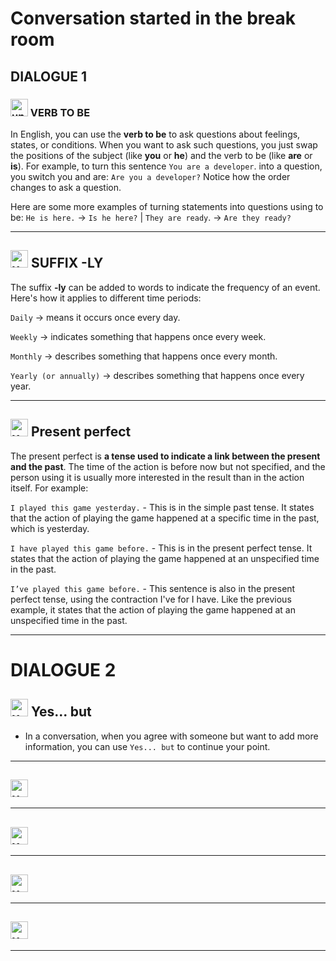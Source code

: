 # Conversation started in the break room

## DIALOGUE 1

###  <img width="28" height="28" src="https://img.icons8.com/emoji/28/united-kingdom-emoji.png" alt="united-kingdom-emoji"/> VERB TO BE

In English, you can use the **verb to be** to ask questions about feelings, states, or conditions. When you want to ask such questions, you just swap the positions of the subject (like **you** or **he**) and the verb to be (like **are** or **is**). For example, to turn this sentence `You are a developer`. into a question, you switch you and are: `Are you a developer?` Notice how the order changes to ask a question.

Here are some more examples of turning statements into questions using to be: `He is here.` -> `Is he here?` | `They are ready`. -> `Are they ready?`

---

##  <img width="28" height="28" src="https://img.icons8.com/emoji/28/united-kingdom-emoji.png" alt="united-kingdom-emoji"/>  SUFFIX -LY

The suffix **-ly** can be added to words to indicate the frequency of an event. Here's how it applies to different time periods:

`Daily` -> means it occurs once every day.

`Weekly` -> indicates something that happens once every week.

`Monthly` -> describes something that happens once every month.

`Yearly (or annually)` ->  describes something that happens once every year.

---

## <img width="28" height="28" src="https://img.icons8.com/emoji/28/united-kingdom-emoji.png" alt="united-kingdom-emoji"/>  Present perfect

The present perfect is **a tense used to indicate a link between the present and the past**. The time of the action is before now but not specified, and the person using it is usually more interested in the result than in the action itself. For example:

`I played this game yesterday.` - This is in the simple past tense. It states that the action of playing the game happened at a specific time in the past, which is yesterday.

`I have played this game before.` - This is in the present perfect tense. It states that the action of playing the game happened at an unspecified time in the past.

`I’ve played this game before.` - This sentence is also in the present perfect tense, using the contraction I've for I have. Like the previous example, it states that the action of playing the game happened at an unspecified time in the past.

---

# DIALOGUE 2

## <img width="28" height="28" src="https://img.icons8.com/emoji/28/united-kingdom-emoji.png" alt="united-kingdom-emoji"/> Yes... but

- In a conversation, when you agree with someone but want to add more information, you can use `Yes... but` to continue your point.

---


## <img width="28" height="28" src="https://img.icons8.com/emoji/28/united-kingdom-emoji.png" alt="united-kingdom-emoji"/>

---


## <img width="28" height="28" src="https://img.icons8.com/emoji/28/united-kingdom-emoji.png" alt="united-kingdom-emoji"/>

---


## <img width="28" height="28" src="https://img.icons8.com/emoji/28/united-kingdom-emoji.png" alt="united-kingdom-emoji"/>

---


## <img width="28" height="28" src="https://img.icons8.com/emoji/28/united-kingdom-emoji.png" alt="united-kingdom-emoji"/>

---